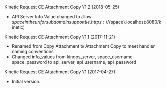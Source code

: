Kinetic Request CE Attachment Copy V1.2 (2018-05-25)
* API Server Info Value changed to allow ${space} in the url for subdomain support
(ie. https://${space}.localhost:8080/kinetic)

Kinetic Request CE Attachment Copy V1.1 (2017-11-21)
* Renamed from Copy Attachment to Attachment Copy to meet handler naming conventions
* Changed info_values from kinops_server, space_username, space_password to api_server, api_username,
api_password

Kinetic Request CE Attachment Copy V1 (2017-04-27)
* Initial version.